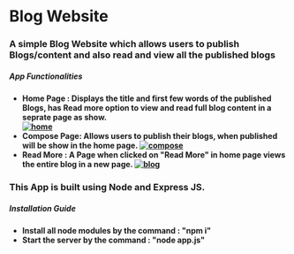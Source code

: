 <h1><b>Blog Website<b></h1>
<h3><en>A simple Blog Website which allows users to publish Blogs/content and also read and view all the published blogs<en></h3>
 

<h5>App Functionalities</h5>
    <ul>
        <li>
            Home Page : Displays the title and first few words of the published Blogs, has Read more option to view and read full blog content in a seprate page as show.
            <br><a href="https://ibb.co/W02CSMN"><img src="https://i.ibb.co/tzJRyvw/home.jpg" alt="home" border="0"></a>
        </li>
        <li>
            Compose Page: Allows users to publish their blogs, when published will be show in the home page.
            <a href="https://ibb.co/3yJ0PjS"><img src="https://i.ibb.co/mCxHP2h/compose.jpg" alt="compose" border="0"></a><br />
        </li>
        <li>
            Read More : A Page when clicked on "Read More" in home page views the entire blog in a new page.
            <a href="https://ibb.co/sgFwP4S"><img src="https://i.ibb.co/qDRsn8G/blog.jpg" alt="blog" border="0"></a>
        </li>
    </ul>
    

<h3><b>This App is built using Node and Express JS.</b></h3>

<h5>Installation Guide</h5>
    <ul>
        <li>
        Install all node modules by the command : "npm i"
        </li>
        <li>
           Start the server by the command : "node app.js"
        </li>
 </ul>
